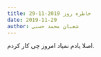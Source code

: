 ```yaml
---
title: خاطره روز 2019-11-29
date: 2019-11-29
author: شعبان محمد حسنی
---
```


اصلا یادم نمیاد امروز چی کار کردم.